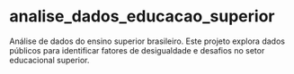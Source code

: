 # analise_dados_educacao_superior
Análise de dados do ensino superior brasileiro. Este projeto explora dados públicos para identificar fatores de desigualdade e desafios no setor educacional superior.
